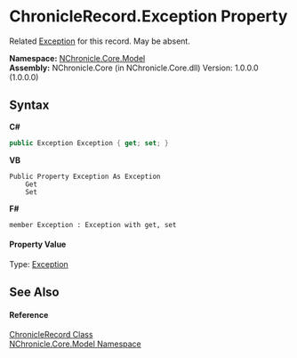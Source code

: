 # ChronicleRecord.Exception Property 
 

Related <a href="http://msdn2.microsoft.com/en-us/library/c18k6c59" target="_blank">Exception</a> for this record. May be absent.

**Namespace:**&nbsp;<a href="N_NChronicle_Core_Model.md">NChronicle.Core.Model</a><br />**Assembly:**&nbsp;NChronicle.Core (in NChronicle.Core.dll) Version: 1.0.0.0 (1.0.0.0)

## Syntax

**C#**<br />
``` C#
public Exception Exception { get; set; }
```

**VB**<br />
``` VB
Public Property Exception As Exception
	Get
	Set
```

**F#**<br />
``` F#
member Exception : Exception with get, set

```


#### Property Value
Type: <a href="http://msdn2.microsoft.com/en-us/library/c18k6c59" target="_blank">Exception</a>

## See Also


#### Reference
<a href="T_NChronicle_Core_Model_ChronicleRecord.md">ChronicleRecord Class</a><br /><a href="N_NChronicle_Core_Model.md">NChronicle.Core.Model Namespace</a><br />

